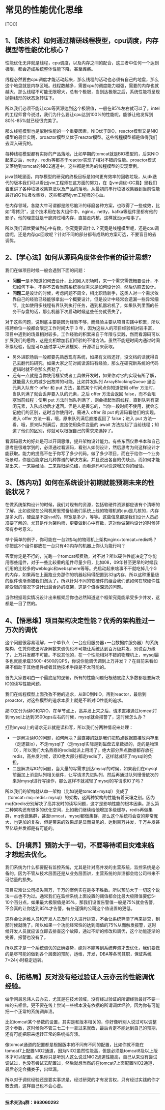 # 常见的性能优化思维

[TOC]

## 1、【练技术】如何通过精研线程模型，cpu调度，内存模型等性能优化核心？

性能优化无非就是线程，cpu调度，以及内存之间的配合，这三者中任何一个达到极限，都会造成系统整体性能下降，甚至瘫痪。

线程必然要由cpu调度才能活动起来，那么线程的活动也必须有自己的地盘，那么这个地盘就是内存区域。线程数越多，需要cpu的调度能力越强，需要的内存也就越大，那么线程不可能无限增大，总有个极限，当到达极限之后，系统性能将呈现抛物线形的状态急转往下。

所以我们必须不能让cpu等资源达到这个极限值，一般在85%左右就可以了。intel的工程师曾今说过，我们为什么要让cpu达到100%的性能呢，能够让他发挥到80%-85%就已经很完美了。

那么线程模型也是掣肘性能的一个重要因素，NIO优于BIO，reactor模型又是NIO模型的最佳实践，proactor模型又优于reactor模型。这些线程模型都是值得我们去深入研究的。

每种线程模型都有实际的产品落地，比如早期的tomcat就是BIO模型的，后来NIO起来之后，netty，redis等都基于reactor实现了相对不错的性能。proactor模式又落地到tomcat的NIO2通道中。这些都是优秀的线程模型的实现案例。

java领域里面，内存模型的研究的终极目标是如何更有效率的回收垃圾，从jdk迭代的版本我们可以看出jvm工程师在这方面的努力，在【jvm调优-GC篇】里我们着重讲了各种垃圾收集算法以及产品的落地，从最初的串行垃圾收集器到当前性能最好的G1垃圾收集器，这些都凝聚jvm工程师的心血。

在内存领域，各路大牛可谓都是绞尽脑汁的琢磨各种方案，也取得了一些成效，比如“零拷贝”，这个技术用在各大组件中，nginx，netty，kafka等组件里都有他的影子。他的理念就是干脆跨过堆内存，直接走内核，这样就没gc啥事了。

所以我们调优要做到心中有数，你究竟要调什么？究竟是线程模型呢，还是cpu调度呢，还是内存gc回收呢？针对不同的部分都有成熟的方案可选，不要盲目的去调优。



## 2、【学心法】如何从源码角度体会作者的设计思想?

我们在做项目时候一般会遇到下面的问题：

- **问题一**是不知道如何去设计，比如刚入职场时，来一个需求需做概要设计，不知如何下手，不得不去看当前系统类似需求是如何设计的，然后仿照去设计。
- **问题二**是设计的时候，考虑问题不周全，相比职场新手，这类人对一个需求依靠自己的经验已经能够拿出一个概要设计，但是设计中经常会遗漏一些异常细节，比如使用多线程有界队列执行任务，遇到机器宕机了，如果队列里面的任务不存盘的话，那么机器下次启动时候这些任务就丢失了。

对于这些问题，说到底主要是因为经验不够，而经验主要从项目实践中积累，所以招聘单位一般都会限定工作时间大于 3 年，因为这些人的项目经验相对较丰富，项目中遇到的场景相对较多。工作经验的积累来自于年限与实践，然而看源码可以扩展我们的思路，这是变相增加我们经验的不错方法。虽然不能短时间内通过时间积累经验，但是可以通过学习开源框架、开源项目来获取。

- 另外进职场后一般都要先熟悉现有系统，如果有文档还好，没文档的话就得自己去翻代码研究。如果大家之前对阅读源码有经验，那么在研究新系统的代码逻辑时就不会那么费劲了。
- 还有一点就是当你使用框架或者工具做开发时，如果你对它的实现有所了解，就能最大化的减少出故障的可能。比如并发队列 ArrayBlockingQueue 里面元素入队有个 offer 和 put 方法，虽然某个时间点你知道使用 offer 方法时，当队列满了就会丢弃要入队的元素，之后 offer 方法会返回 false，而不会阻塞当前线程；使用 put 方法时当队列满了，则会挂起当前线程，直到队列有空闲元素，入队成功后才返回。但是人是善忘的，当你一段时间不使用，就会忘记他们的区别，这时当你使用时，需进入 offer 和 put 的源码看他们的实现。进入 offer 方法一看，哦，原来队列满后直接返回了 false；进入 put 方法一看，哦，原来队列满后，直接使用条件变量的 await 方法挂起了当前线程；知道了他们的区别，你就可以根据自己的需求来选择了。

看源码最大的好处是可以开阔思维，提升架构设计能力。有些东西仅靠书本和自己思考是很难学到的，必须通过看源码，看别人如何设计，然后思考为何这样设计才能获取。能力的提高不在于你写了多少代码，做了多少项目，而在于给你一个业务场景时，你是否能拿出几种靠谱的解决方案，并且说出各自的优缺点。而如何才能拿出来，一来靠经验，二来靠归纳总结，而看源码可以快速增加你的经验。



## 3、【炼内功】如何在系统设计初期就能预测未来的性能状况？

在做系统架构设计的时候，我们对现有的资源，包括软硬件资源都应该有个清晰的了解。比如说现在公司机房里预备给我们系统上线的物理机的cpu是几核的，内存是多大的，硬盘是不是ssd的，带宽是多少，等等。这些信息都是我们设计人员必须要了解的，尤其是作为架构师，更要做到心中有数，这对你做架构设计的时候非常有参考意义。

举个简单的例子，你可能在一台2核4g的物理机上架构nginx+tomcat+redis吗？你把这3个组件都放在一台只有4G内存的机器上你认为能行吗？

答案肯定是不行的，光跑一个tomcat都费劲，对不对？所以硬件性能决定了你能用哪些组件，对于一些比较重的组件尽量少用，比如08，09年甚至更早的时候我们用的比较多的weblogic和websphere等等。光启动起来啥事不干就吃掉几个G的内存，如果再在上面跑业务那你的机器起码得配置到32g内存，所以这种重量级的组件也渐渐被我们淘汰了。所以针对不同的软硬件的组合我们该如何在软硬件性能受限的情况下设计出最合适的框架，这是个值得深思的问题。

当你根据现实情况设计出来框架后你也必然知道这个框架究竟能承受多少并发，这都是一目了然的。



## 4、【悟思维】项目架构决定性能？优秀的架构胜过一万次的调优

这个问题很容易理解，一个单节点（一台应用服务器+一台数据库服务器）的系统架构，任凭你使出浑身解数来调优也不可能让系统达到百万级并发，别说百万级了，上万并发都不可能。不说其他的，在一个性能相对不错的物理机上，mysql最多也就能承载3500-4500的QPS，你说你能调优调到上万并发？？在目前来看如果不借助于其他组件或者其他技术手段是不太可能的。

首先大家要明白一个最底层的逻辑，所有的性能问题归根结底绝大多数都是要解决IO的读写性能问题。

我们在线程模型上面孜孜不倦的追求，从BIO到NIO，再到reactor，最后到proactor，对这些模型的追求本质上就是不断对IO性能的追求。

那IO又分为读IO和写IO，在单节点上，高并发上来之后，请求直接通过tomcat打到mysql上达到3500qps左右的时候，mysql就会报警了，这时候怎么办？

打到mysql上的请求无非就是读和写，所以我们分两种情况来处理：

* 一是解决读IO的问题，如何解决？最直接的就是我们把热点数据直接放内存里（走逻辑io），不走mysql了（走mysql实际是到磁盘去拿数据的，走的是物理IO），所以我们大名鼎鼎的redis就派上用场了。绝大部分热点数据都存放在redis，高并发时候，读IO绝大部分都走redis了，这样就减轻了mysql的负担。
* 二是解决写IO的问题，当大量的写需求到达mysql的时候，如果我们在mysql前面加上消息队列相关组件，让写请求先进队列，然后再通过队列慢慢依次的来对mysql进行写操作，那么这样不就减轻了mysql的写请求IO了吗？

所以我们的架构就从单一架构（比如说是tomcat+mysql）变成了（tomcat+mq+redis+mysql）的架构，这两种架构的性能有着天壤之别。因为mq和redis分别解决了高并发时的读写问题，这才是影响性能的根本因素。那么第二种架构还有很多的优化空间，比如我们继续给他增加多级缓存，redis再做集群，mq也做集群，甚至tomcat，mysql都做集群，那么这个系统将会变的非常庞大，也更加的复杂，但是带来的效果却是显而易见的，达到百万并发，千万并发甚至亿级并发都是有可能的。



## 5、【升境界】预防大于一切，不要等待项目灾难来临才想起去优化。

我们系统为什么都要配有监控系统，尤其是针对高并发的主营系统，监控系统是必备的。因为不管从技术层面还是从业务层面讲，主营系统的奔溃都会给公司带来不可估量的损失。

项目灾难让公司损失百万，千万的案例实在是多不胜数。所以预防大于一切这个说法一点也不为过。通常我们在监控系统上面设置的阈值都会比最大极限值要低5-10个百分点，如果最大极限值是85%，那我们设置告警值一般是75%就会告警，不会真的让你达到85%才告警，有些谨慎的公司这个值设置的更低。

这样会让运维人员和开发人员及时介入进行排查，不会让系统奔溃了再来排查，到那时候就晚了。所以如果一个功能经常性的达到阈值的75%从而触发报警，这时候开发人员就应该立即去排查这个故障，通过不断的修改和调优，这个功能逐渐的完善，报警也没有了。

所以这才是一个系统调优的正确姿势，绝对不能等到系统奔溃才去优化，我们要做的是尽可能的做到各个层面的预防，运维，开发，DBA等各司其职，保证系统7*24小时稳定运转。



## 6、【拓格局】反对没有经过验证人云亦云的性能调优经验。

做学问最忌讳人云亦云，尤其是在技术领域，没有经过验证的所谓经验最好不要一味的去相信，更不要在线上尝试一些根本没有依据的所谓调优经验，因为你有可能把一个正常的系统调奔溃。

比如tomcat某个参数的设置，其实是和版本相关的，你好像听别人说过可以调整这个参数，这时候你不管三七二十一拿过来就改，最后肯定不能达到自己的预期，还有可能把原来运转正常的系统搞奔溃。

像tomcat通道的配置都是根据版本的不同有不同的配置，比如你就不能在tomcat7上配置NIO2通道，因为NIO2虽然性能高，但是必须是tomcat8及以上版本才可以配置。如果你只是听别人这么说过NIO2通道性能高，自己从来没有尝试调试过，也没有尝试去配置过，然后就想当然的在tomcat7上面配置NIO2通道，最后必定会捅娄子，出纰漏。

所以对于调优经验还是要实事求是，经过研究的才有发言权，只有经过实践的你才敢去调，这样自己也不会心虚。

------

#### 技术交流q群：963060292

